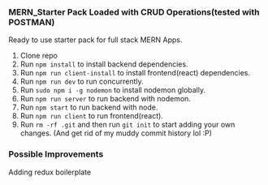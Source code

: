 ### MERN_Starter Pack Loaded with CRUD Operations(tested with POSTMAN)
 Ready to use starter pack for full stack MERN Apps.
 1) Clone repo
 2) Run `npm install` to install backend dependencies.
 3) Run `npm run client-install` to install frontend(react) dependencies.
 4) Run `npm run dev` to run concurrently.
 5) Run `sudo npm i -g nodemon` to install nodemon globally.
 5) Run `npm run server` to run backend with nodemon.
 6) Run `npm start` to run backend with node.
 7) Run `npm run client` to run frontend(react).
 8) Run `rm -rf .git` and then run `git init` to start adding your own changes. (And get rid of my muddy commit history lol :P)

### Possible Improvements
Adding redux boilerplate
